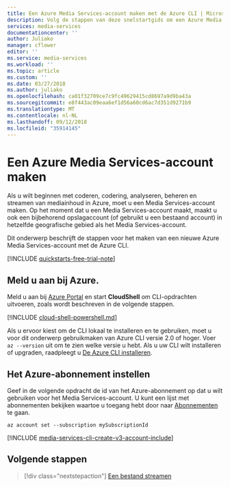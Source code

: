 ```yaml
---
title: Een Azure Media Services-account maken met de Azure CLI | Microsoft Docs
description: Volg de stappen van deze snelstartgids om een Azure Media Services-account te maken.
services: media-services
documentationcenter: ''
author: Juliako
manager: cflower
editor: ''
ms.service: media-services
ms.workload: ''
ms.topic: article
ms.custom: ''
ms.date: 03/27/2018
ms.author: juliako
ms.openlocfilehash: ca01f32709ce7c9fc49629415cd8697a9d9ba43a
ms.sourcegitcommit: e8f443ac09eaa6ef1d56a60cd6ac7d351d9271b9
ms.translationtype: MT
ms.contentlocale: nl-NL
ms.lasthandoff: 09/12/2018
ms.locfileid: "35914145"
---
```

# <a name="create-an-azure-media-services-account"></a>Een Azure Media Services-account maken

Als u wilt beginnen met coderen, codering, analyseren, beheren en streamen van mediainhoud in Azure, moet u een Media Services-account maken. Op het moment dat u een Media Services-account maakt, maakt u ook een bijbehorend opslagaccount (of gebruikt u een bestaand account) in hetzelfde geografische gebied als het Media Services-account.

Dit onderwerp beschrijft de stappen voor het maken van een nieuwe Azure Media Services-account met de Azure CLI.  

[!INCLUDE [quickstarts-free-trial-note](../../../includes/quickstarts-free-trial-note.md)]

## <a name="log-in-to-azure"></a>Meld u aan bij Azure.

Meld u aan bij [Azure Portal](http://portal.azure.com) en start **CloudShell** om CLI-opdrachten uitvoeren, zoals wordt beschreven in de volgende stappen.

[!INCLUDE [cloud-shell-powershell.md](../../../includes/cloud-shell-powershell.md)]

Als u ervoor kiest om de CLI lokaal te installeren en te gebruiken, moet u voor dit onderwerp gebruikmaken van Azure CLI versie 2.0 of hoger. Voer `az --version` uit om te zien welke versie u hebt. Als u uw CLI wilt installeren of upgraden, raadpleegt u [De Azure CLI installeren](/cli/azure/install-azure-cli). 

## <a name="set-the-azure-subscription"></a>Het Azure-abonnement instellen

Geef in de volgende opdracht de id van het Azure-abonnement op dat u wilt gebruiken voor het Media Services-account. U kunt een lijst met abonnementen bekijken waartoe u toegang hebt door naar [Abonnementen](https://portal.azure.com/#blade/Microsoft_Azure_Billing/SubscriptionsBlade) te gaan.

```azurecli-interactive
az account set --subscription mySubscriptionId
```
 
[!INCLUDE [media-services-cli-create-v3-account-include](../../../includes/media-services-cli-create-v3-account-include.md)]
 
## <a name="next-steps"></a>Volgende stappen

> [!div class="nextstepaction"]
> [Een bestand streamen](stream-files-dotnet-quickstart.md)
